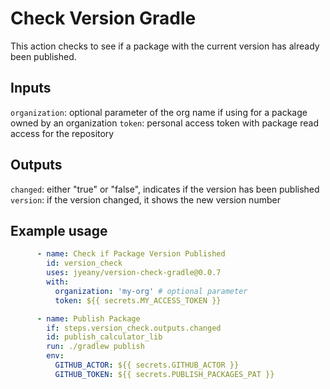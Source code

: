 # Check Version Gradle 

This action checks to see if a package with the current version has already been published.

## Inputs

`organization`: optional parameter of the org name if using for a package owned by an organization
`token`: personal access token with package read access for the repository

## Outputs

`changed`: either "true" or "false", indicates if the version has been published  
`version`: if the version changed, it shows the new version number

## Example usage

```yaml
      - name: Check if Package Version Published
        id: version_check
        uses: jyeany/version-check-gradle@0.0.7
        with:
          organization: 'my-org' # optional parameter
          token: ${{ secrets.MY_ACCESS_TOKEN }}

      - name: Publish Package
        if: steps.version_check.outputs.changed
        id: publish_calculator_lib
        run: ./gradlew publish
        env:
          GITHUB_ACTOR: ${{ secrets.GITHUB_ACTOR }}
          GITHUB_TOKEN: ${{ secrets.PUBLISH_PACKAGES_PAT }}
```
